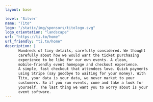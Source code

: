 ```yaml
---
layout: base

level: 'Silver'
name: "Tito"
logo: "/static/img/sponsors/titologo.svg"
logo_orientation: "landscape"
url: "https://ti.to/home"
url_friendly: "ti.to/home"
description: |
      Hundreds of tiny details, carefully considered. We thought
      carefully about how we would want the ticket purchasing
      experience to be like for our own events. A clean,
      mobile-friendly event homepage and checkout experience.
      A simple, fast checkout that attendees love. Quick payments
      using Stripe (say goodbye to waiting for your money). With
      Tito, your data is your data, we never market to your
      customers. So if you run events, come and take a look for
      yourself. The last thing we want you to worry about is your
      event software.
---
```

